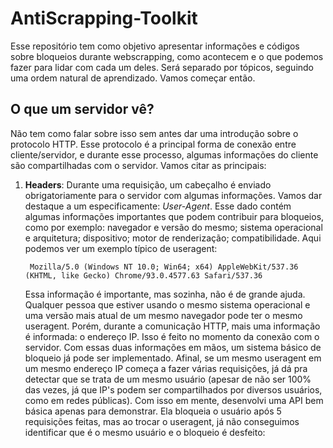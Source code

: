# AntiScrapping-Toolkit

Esse repositório tem como objetivo apresentar informações e códigos sobre bloqueios durante webscrapping, como acontecem e o que podemos fazer para lidar com cada um deles. Será separado por tópicos, seguindo uma ordem natural de aprendizado.
Vamos começar então.

## O que um servidor vê?

Não tem como falar sobre isso sem antes dar uma introdução sobre o protocolo HTTP. Esse protocolo é a principal forma de conexão entre cliente/servidor, e durante esse processo, algumas informações do cliente são compartilhadas com o servidor. Vamos citar as principais:

1. **Headers**:
   Durante uma requisição, um cabeçalho é enviado obrigatoriamente para o servidor com algumas informações. Vamos dar destaque a um especificamente: *User-Agent*. Esse dado contém algumas informações importantes que podem contribuir para bloqueios, como por exemplo: navegador e versão do mesmo; sistema operacional e arquitetura; dispositivo; motor de renderização; compatibilidade. Aqui podemos ver um exemplo típico de useragent:

   ```plaintext
    Mozilla/5.0 (Windows NT 10.0; Win64; x64) AppleWebKit/537.36 (KHTML, like Gecko) Chrome/93.0.4577.63 Safari/537.36
   ```

   Essa informação é importante, mas sozinha, não é de grande ajuda. Qualquer pessoa que estiver usando o mesmo sistema operacional e uma versão mais atual de um mesmo navegador pode ter o mesmo useragent. Porém, durante a comunicação HTTP, mais uma informação é informada: o endereço IP. Isso é feito no momento da conexão com o servidor. Com essas duas informações em mãos, um sistema básico de bloqueio já pode ser implementado. Afinal, se um mesmo useragent em um mesmo endereço IP começa a fazer várias requisições, já dá pra detectar que se trata de um mesmo usuário (apesar de não ser 100% das vezes, já que IP's podem ser compartilhados por diversos usuários, como em redes públicas). Com isso em mente, desenvolvi uma API bem básica apenas para demonstrar. Ela bloqueia o usuário após 5 requisições feitas, mas ao trocar o useragent, já não conseguimos identificar que é o mesmo usuário e o bloqueio é desfeito:
